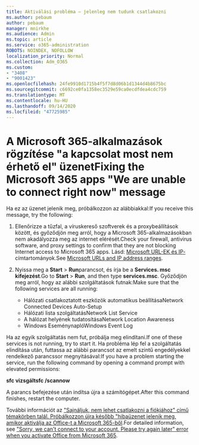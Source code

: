```yaml
---
title: Aktiválási probléma – jelenleg nem tudunk csatlakozni
ms.author: pebaum
author: pebaum
manager: mnirkhe
ms.audience: Admin
ms.topic: article
ms.service: o365-administration
ROBOTS: NOINDEX, NOFOLLOW
localization_priority: Normal
ms.collection: Adm_O365
ms.custom:
- "3408"
- "9001423"
ms.openlocfilehash: 24fe9910d1715b4f5f7d8d06b1d1344d4b8675bc
ms.sourcegitcommit: c6692ce0fa1358ec3529e59ca0ecdfdea4cdc759
ms.translationtype: MT
ms.contentlocale: hu-HU
ms.lasthandoff: 09/14/2020
ms.locfileid: "47725985"
---
```

# <a name="fixing-the-microsoft-365-apps-we-are-unable-to-connect-right-now-message"></a><span data-ttu-id="ac53e-102">A Microsoft 365-alkalmazások rögzítése "a kapcsolat most nem érhető el" üzenet</span><span class="sxs-lookup"><span data-stu-id="ac53e-102">Fixing the Microsoft 365 apps "We are unable to connect right now" message</span></span>

<span data-ttu-id="ac53e-103">Ha ez az üzenet jelenik meg, próbálkozzon az alábbiakkal:</span><span class="sxs-lookup"><span data-stu-id="ac53e-103">If you receive this message, try the following:</span></span>

1. <span data-ttu-id="ac53e-104">Ellenőrizze a tűzfal, a víruskereső szoftverek és a proxybeállítások között, és győződjön meg arról, hogy a Microsoft 365-alkalmazásokban nem akadályozza meg az internet elérését.</span><span class="sxs-lookup"><span data-stu-id="ac53e-104">Check your firewall, antivirus software, and proxy settings to confirm that they are not blocking Internet access to Microsoft 365 apps.</span></span> <span data-ttu-id="ac53e-105">Lásd: [Microsoft URL-EK és IP-](https://docs.microsoft.com/office365/enterprise/urls-and-ip-address-ranges)címtartományok.</span><span class="sxs-lookup"><span data-stu-id="ac53e-105">See [Microsoft URLs and IP address ranges](https://docs.microsoft.com/office365/enterprise/urls-and-ip-address-ranges).</span></span>

2. <span data-ttu-id="ac53e-106">Nyissa meg a **Start**  >  **Run**parancsot, és írja be a **Services. msc kifejezést**.</span><span class="sxs-lookup"><span data-stu-id="ac53e-106">Go to **Start** > **Run**, and then type **services.msc**.</span></span> <span data-ttu-id="ac53e-107">Győződjön meg arról, hogy az alábbi szolgáltatások futnak:</span><span class="sxs-lookup"><span data-stu-id="ac53e-107">Make sure that the following services are all running:</span></span>
    - <span data-ttu-id="ac53e-108">Hálózati csatlakoztatott eszközök automatikus beállítása</span><span class="sxs-lookup"><span data-stu-id="ac53e-108">Network Connected Devices Auto-Setup</span></span>
    - <span data-ttu-id="ac53e-109">Hálózati lista szolgáltatás</span><span class="sxs-lookup"><span data-stu-id="ac53e-109">Network List Service</span></span>
    - <span data-ttu-id="ac53e-110">A hálózat helyének tudatosítása</span><span class="sxs-lookup"><span data-stu-id="ac53e-110">Network Location Awareness</span></span>
    - <span data-ttu-id="ac53e-111">Windows Eseménynapló</span><span class="sxs-lookup"><span data-stu-id="ac53e-111">Windows Event Log</span></span>

<span data-ttu-id="ac53e-112">Ha az egyik szolgáltatás nem fut, próbálja meg elindítani.</span><span class="sxs-lookup"><span data-stu-id="ac53e-112">If one of these services is not running, try to start it.</span></span> <span data-ttu-id="ac53e-113">Ha probléma lép fel a szolgáltatás elindítása után, futtassa az alábbi parancsot az emelt szintű engedélyekkel rendelkező parancssor megnyitásával:</span><span class="sxs-lookup"><span data-stu-id="ac53e-113">If you have a problem starting the service, run the following command by opening a command prompt with elevated permissions:</span></span>

<span data-ttu-id="ac53e-114">**sfc vizsgált**</span><span class="sxs-lookup"><span data-stu-id="ac53e-114">**sfc /scannow**</span></span>

<span data-ttu-id="ac53e-115">A parancs befejezése után indítsa újra a számítógépet.</span><span class="sxs-lookup"><span data-stu-id="ac53e-115">After this command finishes, restart the computer.</span></span>

<span data-ttu-id="ac53e-116">További információt az ["Sajnáljuk, nem lehet csatlakozni a fiókjához" című témakörben talál. Próbálkozzon újra később "hibaüzenet jelenik meg, amikor aktiválja az Office-t a Microsoft 365-ből](https://docs.microsoft.com/office/troubleshoot/activation-installation/issue-when-activate-office-from-office-365).</span><span class="sxs-lookup"><span data-stu-id="ac53e-116">For detailed information, see ["Sorry, we can't connect to your account. Please try again later" error when you activate Office from Microsoft 365](https://docs.microsoft.com/office/troubleshoot/activation-installation/issue-when-activate-office-from-office-365).</span></span>